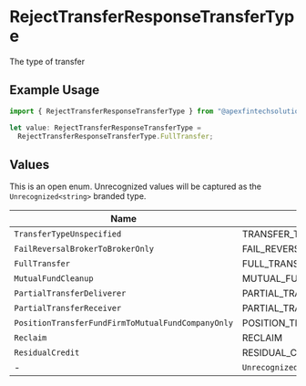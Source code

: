 # RejectTransferResponseTransferType

The type of transfer

## Example Usage

```typescript
import { RejectTransferResponseTransferType } from "@apexfintechsolutions/ascend-sdk/models/components";

let value: RejectTransferResponseTransferType =
  RejectTransferResponseTransferType.FullTransfer;
```

## Values

This is an open enum. Unrecognized values will be captured as the `Unrecognized<string>` branded type.

| Name                                                    | Value                                                   |
| ------------------------------------------------------- | ------------------------------------------------------- |
| `TransferTypeUnspecified`                               | TRANSFER_TYPE_UNSPECIFIED                               |
| `FailReversalBrokerToBrokerOnly`                        | FAIL_REVERSAL_BROKER_TO_BROKER_ONLY                     |
| `FullTransfer`                                          | FULL_TRANSFER                                           |
| `MutualFundCleanup`                                     | MUTUAL_FUND_CLEANUP                                     |
| `PartialTransferDeliverer`                              | PARTIAL_TRANSFER_DELIVERER                              |
| `PartialTransferReceiver`                               | PARTIAL_TRANSFER_RECEIVER                               |
| `PositionTransferFundFirmToMutualFundCompanyOnly`       | POSITION_TRANSFER_FUND_FIRM_TO_MUTUAL_FUND_COMPANY_ONLY |
| `Reclaim`                                               | RECLAIM                                                 |
| `ResidualCredit`                                        | RESIDUAL_CREDIT                                         |
| -                                                       | `Unrecognized<string>`                                  |